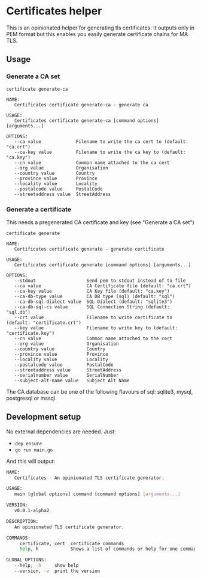 # Certificates helper

This is an opinionated helper for generating tls certificates.
It outputs only in PEM format but this enables you easily generate certificate
chains for MA TLS.

## Usage

### Generate a CA set

`certificate generate-ca`

```
NAME:
   Certificates certificate generate-ca - generate ca

USAGE:
   Certificates certificate generate-ca [command options] [arguments...]

OPTIONS:
   --ca value             Filename to write the ca cert to (default: "ca.crt")
   --ca-key value         Filename to write the ca key to (default: "ca.key")
   --cn value             Common name attached to the ca cert
   --org value            Organisation
   --country value        Country
   --province value       Province
   --locality value       Locality
   --postalcode value     PostalCode
   --streetaddress value  StreetAddress
```

### Generate a certificate

This needs a pregenerated CA certificate and key (see "Generate a CA set")

`certificate generate`

```
NAME:
   Certificates certificate generate - generate certificate

USAGE:
   Certificates certificate generate [command options] [arguments...]

OPTIONS:
   --stdout                   Send pem to stdout instead of to file
   --ca value                 CA Certificate file (default: "ca.crt")
   --ca-key value             CA Key file (default: "ca.key")
   --ca-db-type value         CA DB type (sql) (default: "sql")
   --ca-db-sql-dialect value  SQL Dialect (default: "sqlite3")
   --ca-db-sql-cs value       SQL Connection String (default: "sql.db")
   --crt value                Filename to write certificate to (default: "certificate.crt")
   --key value                Filename to write key to (default: "certificate.key")
   --cn value                 Common name attached to the cert
   --org value                Organisation
   --country value            Country
   --province value           Province
   --locality value           Locality
   --postalcode value         PostalCode
   --streetaddress value      StreetAddress
   --serialnumber value       SerialNumber
   --subject-alt-name value   Subject Alt Name
```

The CA database can be one of the following flavours of sql: sqlite3, mysql, postgresql or mssql. 

## Development setup

No external dependencies are needed. Just:

- `dep ensure`
- `go run main.go`

And this will output:

```bash
NAME:
   Certificates - An opinionated TLS certificate generator.

USAGE:
   main [global options] command [command options] [arguments...]

VERSION:
   v0.0.1-alpha2

DESCRIPTION:
   An opinionated TLS certificate generator.

COMMANDS:
     certificate, cert  certificate commands
     help, h            Shows a list of commands or help for one command

GLOBAL OPTIONS:
   --help, -h     show help
   --version, -v  print the version
```